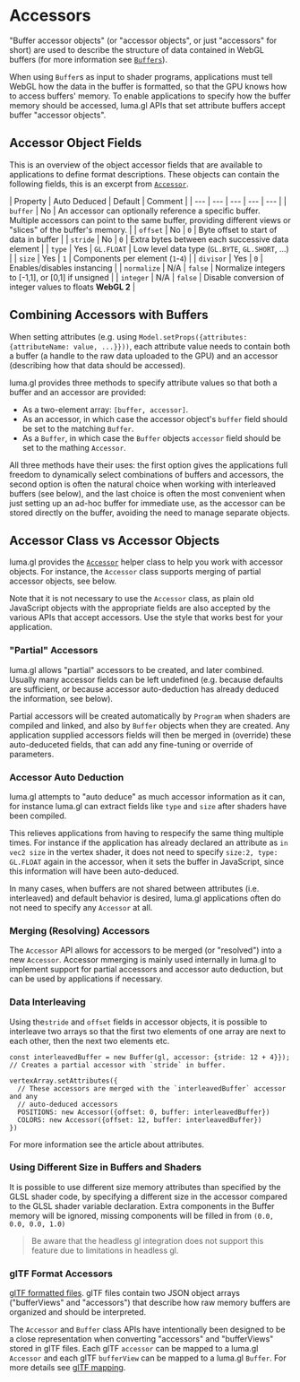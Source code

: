 # Accessors

"Buffer accessor objects" (or "accessor objects", or just "accessors" for short) are used to describe the structure of data contained in WebGL buffers (for more information see [`Buffers`](/docs/api-reference/webgl/buffer)).

When using `Buffer`s as input to shader programs, applications must tell WebGL how the data in the buffer is formatted, so that the GPU knows how to access buffers' memory. To enable applications to specify how the buffer memory should be accessed, luma.gl APIs that set attribute buffers accept buffer "accessor objects".

## Accessor Object Fields

This is an overview of the object accessor fields that are available to applications to define format descriptions. These objects can contain the following fields, this is an excerpt from [`Accessor`](/docs/api-reference/webgl/accessor).

| Property    | Auto Deduced | Default    | Comment |
| ---         | ---          | ---        | ---        | ---     |
| `buffer`    | No           | An accessor can optionally reference a specific buffer. Multiple accessors can point to the same buffer, providing different views or "slices" of the buffer's memory. |
| `offset`    | No           | `0`        | Byte offset to start of data in buffer |
| `stride`    | No           | `0`        | Extra bytes between each successive data element |
| `type`      | Yes          | `GL.FLOAT` | Low level data type (`GL.BYTE`, `GL.SHORT`, ...) |
| `size`      | Yes          | `1`        | Components per element (`1`-`4`) |
| `divisor`   | Yes          | `0`        | Enables/disables instancing |
| `normalize` | N/A          | `false`    | Normalize integers to [-1,1], or [0,1] if unsigned |
| `integer`   | N/A          | `false`    | Disable conversion of integer values to floats **WebGL 2** |


## Combining Accessors with Buffers

When setting attributes (e.g. using `Model.setProps({attributes: {attributeName: value, ...}}))`, each attribute value needs to contain both a buffer (a handle to the raw data uploaded to the GPU) and an accessor (describing how that data should be accessed).

luma.gl provides three methods to specify attribute values so that both a buffer and an accessor are provided:
* As a two-element array: `[buffer, accessor]`.
* As an accessor, in which case the accessor object's `buffer` field should be set to the matching `Buffer`.
* As a `Buffer`, in which case the `Buffer` objects `accessor` field should be set to the mathing `Accessor`.

All three methods have their uses: the first option gives the applications full freedom to dynamically select combinations of buffers and accessors, the second option is often the natural choice when working with interleaved buffers (see below), and the last choice is often the most convenient when just setting up an ad-hoc buffer for immediate use, as the accessor can be stored directly on the buffer, avoiding the need to manage separate objects.


## Accessor Class vs Accessor Objects

luma.gl provides the [`Accessor`](/docs/api-reference/webgl/accessor) helper class to help you work with accessor objects. For instance, the `Accessor` class supports merging of partial accessor objects, see below.

Note that it is not necessary to use the `Accessor` class, as plain old JavaScript objects with the appropriate fields are also accepted by the various APIs that accept accessors. Use the style that works best for your application.


### "Partial" Accessors

luma.gl allows "partial" accessors to be created, and later combined. Usually many accessor fields can be left undefined (e.g. because defaults are sufficient, or because accessor auto-deduction has already deduced the information, see below).

Partial accessors will be created automatically by `Program` when shaders are compiled and linked, and also by `Buffer` objects when they are created. Any application supplied accessors fields will then be merged in (override) these auto-deduceted fields, that can add any fine-tuning or override of parameters.


### Accessor Auto Deduction

luma.gl attempts to "auto deduce" as much accessor information as it can, for instance luma.gl can extract fields like `type` and `size` after shaders have been compiled.

This relieves applications from having to respecify the same thing multiple times. For instance if the application has already declared an attribute as `in vec2 size` in the vertex shader, it does not need to specify `size:2, type: GL.FLOAT` again in the accessor, when it sets the buffer in JavaScript, since this information will have been auto-deduced.

In many cases, when buffers are not shared between attributes (i.e. interleaved) and default behavior is desired, luma.gl applications often do not need to specify any `Accessor` at all.


### Merging (Resolving) Accessors

The `Accessor` API allows for accessors to be merged (or "resolved") into a new `Accessor`. Accessor mmerging is mainly used internally in luma.gl to implement support for partial accessors and accessor auto deduction, but can be used by applications if necessary.


### Data Interleaving

Using the`stride` and `offset` fields in accessor objects, it is possible to interleave two arrays so that the first two elements of one array are next to each other, then the next two elements etc.

```
const interleavedBuffer = new Buffer(gl, accessor: {stride: 12 + 4}}); // Creates a partial accessor with `stride` in buffer.

vertexArray.setAttributes({
  // These accessors are merged with the `interleavedBuffer` accessor and any
  // auto-deduced accessors
  POSITIONS: new Accessor({offset: 0, buffer: interleavedBuffer})
  COLORS: new Accessor({offset: 12, buffer: interleavedBuffer})
})
```

For more information see the article about attributes.


### Using Different Size in Buffers and Shaders

It is possible to use different size memory attributes than specified by the GLSL shader code, by specifying a different size in the accessor compared to the GLSL shader variable declaration. Extra components in the Buffer memory will be ignored, missing components will be filled in from `(0.0, 0.0, 0.0, 1.0)`

> Be aware that the headless gl integration does not support this feature due to limitations in headless gl.


### glTF Format Accessors

[glTF formatted files](https://www.khronos.org/gltf/). glTF files contain two JSON object arrays ("bufferViews" and "accessors") that describe how raw memory buffers are organized and should be interpreted.

The `Accessor` and `Buffer` class APIs have intentionally been designed to be a close representation when converting "accessors" and "bufferViews" stored in glTF files. Each glTF `accessor` can be mapped to a luma.gl `Accessor` and each glTF `bufferView` can be mapped to a luma.gl `Buffer`. For more details see [glTF mapping]().
